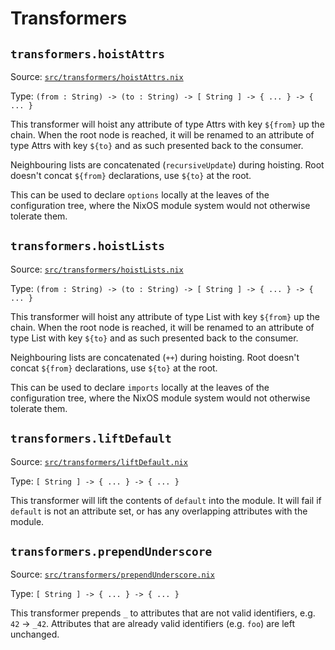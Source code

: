 # Transformers

## `transformers.hoistAttrs`

Source: [`src/transformers/hoistAttrs.nix`](https://github.com/nix-community/haumea/blob/main/src/transformers/hoistAttrs.nix)

Type: `(from : String) -> (to : String) -> [ String ] -> { ... } -> { ... }`

This transformer will hoist any attribute of type Attrs with key
`${from}` up the chain. When the root node is reached, it will
be renamed to an attribute of type Attrs with key `${to}` and
as such presented back to the consumer.

Neighbouring lists are concatenated (`recursiveUpdate`) during hoisting.
Root doesn't concat `${from}` declarations, use `${to}` at the root.

This can be used to declare `options` locally at the leaves
of the configuration tree, where the NixOS module system would
not otherwise tolerate them.

## `transformers.hoistLists`

Source: [`src/transformers/hoistLists.nix`](https://github.com/nix-community/haumea/blob/main/src/transformers/hoistLists.nix)

Type: `(from : String) -> (to : String) -> [ String ] -> { ... } -> { ... }`

This transformer will hoist any attribute of type List with key
`${from}` up the chain. When the root node is reached, it will
be renamed to an attribute of type List with key `${to}` and
as such presented back to the consumer.

Neighbouring lists are concatenated (`++`) during hoisting.
Root doesn't concat `${from}` declarations, use `${to}` at
the root.

This can be used to declare `imports` locally at the leaves
of the configuration tree, where the NixOS module system would
not otherwise tolerate them.

## `transformers.liftDefault`

Source: [`src/transformers/liftDefault.nix`](https://github.com/nix-community/haumea/blob/main/src/transformers/liftDefault.nix)

Type: `[ String ] -> { ... } -> { ... }`

This transformer will lift the contents of `default` into the module.
It will fail if `default` is not an attribute set,
or has any overlapping attributes with the module.

## `transformers.prependUnderscore`

Source: [`src/transformers/prependUnderscore.nix`](https://github.com/nix-community/haumea/blob/main/src/transformers/prependUnderscore.nix)

Type: `[ String ] -> { ... } -> { ... }`

This transformer prepends `_` to attributes that are not valid identifiers, e.g. `42` -> `_42`.
Attributes that are already valid identifiers (e.g. `foo`) are left unchanged.
